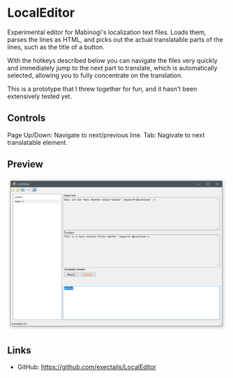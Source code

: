 LocalEditor
=============================================================================

Experimental editor for Mabinogi's localization text files. Loads them,
parses the lines as HTML, and picks out the actual translatable
parts of the lines, such as the title of a button.

With the hotkeys described below you can navigate the files very quickly
and immediately jump to the next part to translate, which is automatically
selected, allowing you to fully concentrate on the translation.

This is a prototype that I threw together for fun, and it hasn't been
extensively tested yet.

Controls
-----------------------------------------------------------------------------

Page Up/Down: Navigate to next/previous line.
Tab: Nagivate to next translatable element.

Preview
-----------------------------------------------------------------------------

![](preview.png)

Links
-----------------------------------------------------------------------------

- GitHub: https://github.com/exectails/LocalEditor
